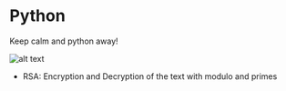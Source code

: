 # Python
Keep calm and python away!

![alt text](https://m.popkey.co/d28c6e/NJMdm_s-200x150.gif?c=popkey-web&p=popkey&i=sciencetech-ent&l=search&f=.gif)

- RSA: Encryption and Decryption of the text with modulo and primes
